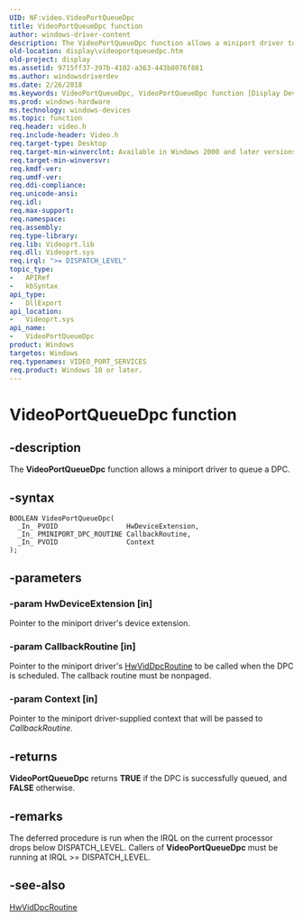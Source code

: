 ```yaml
---
UID: NF:video.VideoPortQueueDpc
title: VideoPortQueueDpc function
author: windows-driver-content
description: The VideoPortQueueDpc function allows a miniport driver to queue a DPC.
old-location: display\videoportqueuedpc.htm
old-project: display
ms.assetid: 9715ff37-397b-4102-a363-443b8076f881
ms.author: windowsdriverdev
ms.date: 2/26/2018
ms.keywords: VideoPortQueueDpc, VideoPortQueueDpc function [Display Devices], VideoPort_Functions_133e8c8b-e445-4f83-ad93-7eb560047f3f.xml, display.videoportqueuedpc, video/VideoPortQueueDpc
ms.prod: windows-hardware
ms.technology: windows-devices
ms.topic: function
req.header: video.h
req.include-header: Video.h
req.target-type: Desktop
req.target-min-winverclnt: Available in Windows 2000 and later versions of the Windows operating systems.
req.target-min-winversvr: 
req.kmdf-ver: 
req.umdf-ver: 
req.ddi-compliance: 
req.unicode-ansi: 
req.idl: 
req.max-support: 
req.namespace: 
req.assembly: 
req.type-library: 
req.lib: Videoprt.lib
req.dll: Videoprt.sys
req.irql: ">= DISPATCH_LEVEL"
topic_type:
-	APIRef
-	kbSyntax
api_type:
-	DllExport
api_location:
-	Videoprt.sys
api_name:
-	VideoPortQueueDpc
product: Windows
targetos: Windows
req.typenames: VIDEO_PORT_SERVICES
req.product: Windows 10 or later.
---
```


# VideoPortQueueDpc function


## -description


The <b>VideoPortQueueDpc</b> function allows a miniport driver to queue a DPC.


## -syntax


````
BOOLEAN VideoPortQueueDpc(
  _In_ PVOID                 HwDeviceExtension,
  _In_ PMINIPORT_DPC_ROUTINE CallbackRoutine,
  _In_ PVOID                 Context
);
````


## -parameters




### -param HwDeviceExtension [in]

Pointer to the miniport driver's device extension.


### -param CallbackRoutine [in]

Pointer to the miniport driver's <a href="..\video\nc-video-pminiport_dpc_routine.md">HwVidDpcRoutine</a> to be called when the DPC is scheduled. The callback routine must be nonpaged.


### -param Context [in]

Pointer to the miniport driver-supplied context that will be passed to <i>CallbackRoutine</i>.


## -returns



<b>VideoPortQueueDpc</b> returns <b>TRUE</b> if the DPC is successfully queued, and <b>FALSE</b> otherwise.




## -remarks



The deferred procedure is run when the IRQL on the current processor drops below DISPATCH_LEVEL. Callers of <b>VideoPortQueueDpc</b> must be running at IRQL &gt;= DISPATCH_LEVEL.




## -see-also

<a href="..\video\nc-video-pminiport_dpc_routine.md">HwVidDpcRoutine</a>



 

 


